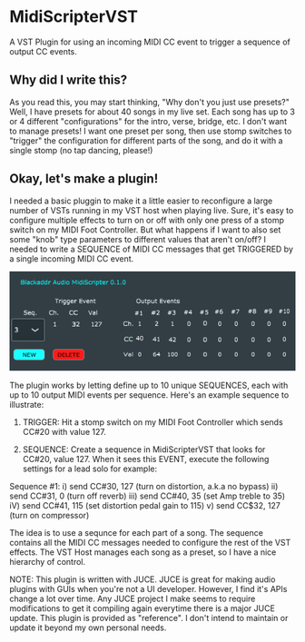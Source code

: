 # MidiScripterVST
A VST Plugin for using an incoming MIDI CC event to trigger a sequence of output CC events. 

## Why did I write this?
As you read this, you may start thinking, "Why don't you just use presets?" Well, I have presets for about 40 songs in my live set. Each song has up to 3 or 4 different "configurations" for the intro, verse, bridge, etc. I don't want to manage presets! I want one preset per song, then use stomp switches to "trigger" the configuration for different parts of the song, and do it with a single stomp (no tap dancing, please!)

## Okay, let's make a plugin!
I needed a basic pluggin to make it a little easier to reconfigure a large number of VSTs running in my VST host when playing live. Sure, it's easy to configure multiple effects to turn on or off with only one press of a stomp switch on my MIDI Foot Controller.  But what happens if I want to also set some "knob" type parameters to different values that aren't on/off? I needed to write a SEQUENCE of MIDI CC messages that get TRIGGERED by a single incoming MIDI CC event.

![Default screen](https://github.com/blackaddr/MidiScripterVST/blob/master/MidiScripter.png)

The plugin works by letting define up to 10 unique SEQUENCES, each with up to 10 output MIDI events per sequence. Here's an example sequence to illustrate:

1) TRIGGER: Hit a stomp switch on my MIDI Foot Controller which sends CC#20 with value 127.

2) SEQUENCE: Create a sequence in MidiScripterVST that looks for CC#20, value 127. When it sees this EVENT, execute the following settings for a lead solo for example:

Sequence #1:
i) send CC#30, 127 (turn on distortion, a.k.a no bypass)
ii) send CC#31, 0 (turn off reverb)
iii) send CC#40, 35 (set Amp treble to 35)
iV) send CC#41, 115 (set distortion pedal gain to 115)
v) send CC$32, 127 (turn on compressor)

The idea is to use a sequnce for each part of a song. The sequence contains all the MIDI CC messages needed to configure the rest of the VST effects. The VST Host manages each song as a preset, so I have a nice hierarchy of control.

NOTE: This plugin is written with JUCE. JUCE is great for making audio plugins with GUIs when you're not a UI developer. However, I find it's APIs change a lot over time. Any JUCE project I make seems to require modifications to get it compiling again everytime there is a major JUCE update. This plugin is provided as "reference". I don't intend to maintain or update it beyond my own personal needs.
